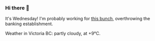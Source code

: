 ### Hi there :wave:

It's Wednesday! I'm probably working for [this bunch](https://github.com/kohofinancial), overthrowing the banking establishment.

Weather in Victoria BC: partly cloudy, at +9°C.
